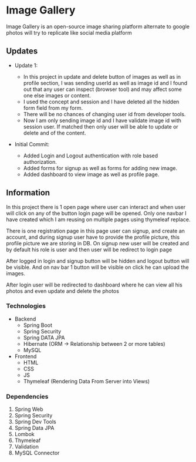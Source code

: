 # Image Gallery

Image Gallery is an open-source image sharing platform alternate to google photos will try to replicate like social media platform

## Updates

- Update 1:

  - In this project in update and delete button of images as well as in profile section, I was sending userId as well as image id and I found out that any user can inspect (browser tool) and may affect some one else images or content.
  - I used the concept and session and I have deleted all the hidden form field from my form.
  - There will be no chances of changing user id from developer tools.
  - Now I am only sending image id and I have validate image id with session user. If matched then only user will be able to update or delete and of the content.

- Initial Commit:
  - Added Login and Logout authentication with role based authorization.
  - Added forms for signup as well as forms for adding new image.
  - Added dashboard to view image as well as profile page.

## Information

In this project there is 1 open page where user can interact and when user will click on any of the button login page will be opened.
Only one navbar I have created which I am reusing on multiple pages using thymeleaf replace.

There is one registration page in this page user can signup, and create an account, and during signup user have to provide the profile picture, this profile picture we are storing in DB. On signup new user will be created and by default his role is user and then user will be redirect to login page

After logged in login and signup button will be hidden and logout button will be visible. And on nav bar 1 button will be visible on click he can upload the images.

After login user will be redirected to dashboard where he can view all his photos and even update and delete the photos

### Technologies

- Backend
  - Spring Boot
  - Spring Security
  - Spring DATA JPA
  - Hibernate (ORM -> Relationship between 2 or more tables)
  - MySQL
- Frontend
  - HTML
  - CSS
  - JS
  - Thymeleaf (Rendering Data From Server into Views)

### Dependencies

1. Spring Web
2. Spring Security
3. Spring Dev Tools
4. Spring Data JPA
5. Lombok
6. Thymeleaf
7. Validation
8. MySQL Connector
